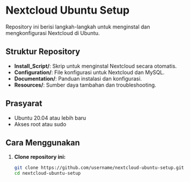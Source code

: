 # Nextcloud Ubuntu Setup

Repository ini berisi langkah-langkah untuk menginstal dan mengkonfigurasi Nextcloud di Ubuntu.

## Struktur Repository
- **Install_Script/**: Skrip untuk menginstal Nextcloud secara otomatis.
- **Configuration/**: File konfigurasi untuk Nextcloud dan MySQL.
- **Documentation/**: Panduan instalasi dan konfigurasi.
- **Resources/**: Sumber daya tambahan dan troubleshooting.

## Prasyarat
- Ubuntu 20.04 atau lebih baru
- Akses root atau sudo

## Cara Menggunakan
1. **Clone repository ini:**
   ```bash
   git clone https://github.com/username/nextcloud-ubuntu-setup.git
   cd nextcloud-ubuntu-setup
